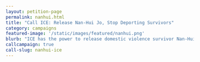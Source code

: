 ```yaml
---
layout: petition-page
permalink: nanhui.html
title: "Call ICE: Release Nan-Hui Jo, Stop Deporting Survivors"
category: campaigns
featured-image: '/static/images/featured/nanhui.png'
blurb: "ICE has the power to release domestic violence survivor Nan-Hui Jo. Call now to help reunite her with her daughter."
callcampaign: true
call-slug: nanhui-ice
---
```

<ul class="compact" id="phone-errors"></ul>

<link href='https://actionnetwork.org/css/style-embed-whitelabel.css' rel='stylesheet' type='text/css' />
<script>window.yepnope || document.write('<script src="https://actionnetwork.org/includes/js/yepnope154-min.js"><\/script>');</script>
<script src='https://actionnetwork.org/widgets/v2/petition/call-ice-stop-deporting-this-domestic-violence-survivor?format=js&source=widget&style=full'></script>
<div id='can-petition-area-call-ice-stop-deporting-this-domestic-violence-survivor' style='width: 100%'><!-- this div is the target for our HTML insertion --></div>
<script>
	$(document).ready(function() {
		$('#can-petition-area-call-ice-stop-deporting-this-domestic-violence-survivor').on('can_embed_loaded', function() {
			document.getElementsByName("commit")[0].value = "Call Now";
			$(".action_sidebar h4").text("Take Action");
			var str = document.getElementsByClassName("action_status_running_total")[0].innerHTML;
			var txt = str.replace("Signatures Collected", "Calls Completed");
			document.getElementsByClassName("action_status_running_total")[0].innerHTML = txt;
		});
	});
</script>